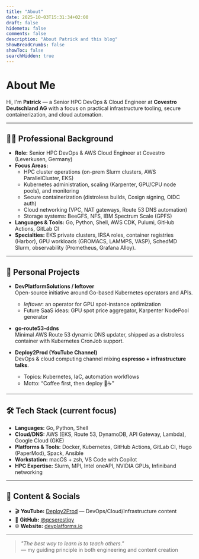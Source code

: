 ```yaml
---
title: "About"
date: 2025-10-03T15:31:34+02:00
draft: false
hidemeta: false
comments: false
description: "About Patrick and this blog"
ShowBreadCrumbs: false
showToc: false
searchHidden: true
---
```


# About Me

Hi, I'm **Patrick** — a Senior HPC DevOps & Cloud Engineer at **Covestro Deutschland AG** with a focus on practical infrastructure tooling, secure containerization, and cloud automation.

---

## 👨‍💻 Professional Background

- **Role:** Senior HPC DevOps & AWS Cloud Engineer at Covestro (Leverkusen, Germany)  
- **Focus Areas:**
  - HPC cluster operations (on-prem Slurm clusters, AWS ParallelCluster, EKS)
  - Kubernetes administration, scaling (Karpenter, GPU/CPU node pools), and monitoring
  - Secure containerization (distroless builds, Cosign signing, OIDC auth)
  - Cloud networking (VPC, NAT gateways, Route 53 DNS automation)
  - Storage systems: BeeGFS, NFS, IBM Spectrum Scale (GPFS)
- **Languages & Tools:** Go, Python, Shell, AWS CDK, Pulumi, GitHub Actions, GitLab CI  
- **Specialties:** EKS private clusters, IRSA roles, container registries (Harbor), GPU workloads (GROMACS, LAMMPS, VASP), SchedMD Slurm, observability (Prometheus, Grafana Alloy).

---

## 🚀 Personal Projects

- **DevPlatformSolutions / leftover**  
  Open-source initiative around Go-based Kubernetes operators and APIs.  
  - *leftover*: an operator for GPU spot-instance optimization  
  - Future SaaS ideas: GPU spot price aggregator, Karpenter NodePool generator

- **go-route53-ddns**  
  Minimal AWS Route 53 dynamic DNS updater, shipped as a distroless container with Kubernetes CronJob support.

- **Deploy2Prod (YouTube Channel)**  
  DevOps & cloud computing channel mixing **espresso + infrastructure talks**.  
  - Topics: Kubernetes, IaC, automation workflows  
  - Motto: “Coffee first, then deploy 🚀☕”

---

## 🛠 Tech Stack (current focus)

- **Languages:** Go, Python, Shell  
- **Cloud/DNS:** AWS (EKS, Route 53, DynamoDB, API Gateway, Lambda), Google Cloud (GKE)  
- **Platforms & Tools:** Docker, Kubernetes, GitHub Actions, GitLab CI, Hugo (PaperMod), Spack, Ansible
- **Workstation:** macOS + zsh, VS Code with Copilot  
- **HPC Expertise:** Slurm, MPI, Intel oneAPI, NVIDIA GPUs, Infiniband networking

---

## 🎥 Content & Socials

- 🎬 **YouTube:** [Deploy2Prod](https://www.youtube.com) — DevOps/Cloud/Infrastructure content  
- 🐙 **GitHub:** [@qcserestipy](https://github.com/qcserestipy)  
- 🌐 **Website:** [devplatforms.io](https://devplatforms.io)

---

> *"The best way to learn is to teach others."*  
> — my guiding principle in both engineering and content creation
